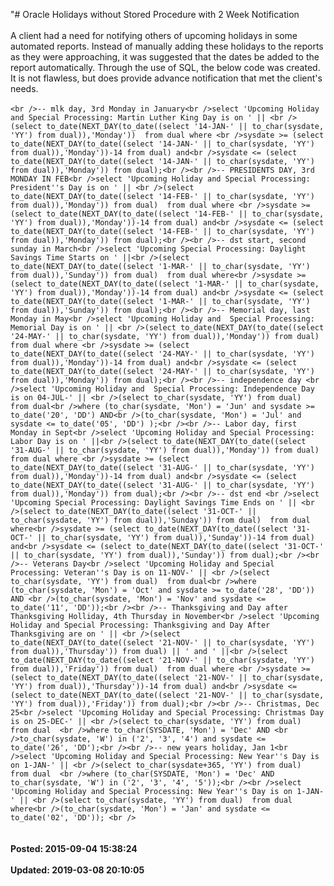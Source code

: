 "# Oracle Holidays without Stored Procedure with 2 Week Notification<br /><br />A client had a need for notifying others of upcoming holidays in some automated reports.  Instead of manually adding these holidays to the reports as they were approaching, it was suggested that the dates be added to the report automatically.  Through the use of SQL, the below code was created.  It is not flawless, but does provide advance notification that met the client's needs. <br /><br />```<br />-- mlk day, 3rd Monday in January<br />select 'Upcoming Holiday and Special Processing: Martin Luther King Day is on ' || <br />(select to_date(NEXT_DAY(to_date((select '14-JAN-' || to_char(sysdate, 'YY') from dual)),'Monday'))  from dual where <br />sysdate >= (select to_date(NEXT_DAY(to_date((select '14-JAN-' || to_char(sysdate, 'YY') from dual)),'Monday'))-14 from dual) and<br />sysdate <= (select to_date(NEXT_DAY(to_date((select '14-JAN-' || to_char(sysdate, 'YY') from dual)),'Monday')) from dual);<br /><br />-- PRESIDENTS DAY, 3rd MONDAY IN FEB<br />select 'Upcoming Holiday and Special Processing: President''s Day is on ' || <br />(select to_date(NEXT_DAY(to_date((select '14-FEB-' || to_char(sysdate, 'YY') from dual)),'Monday')) from dual)  from dual where <br />sysdate >= (select to_date(NEXT_DAY(to_date((select '14-FEB-' || to_char(sysdate, 'YY') from dual)),'Monday'))-14 from dual) and<br />sysdate <= (select to_date(NEXT_DAY(to_date((select '14-FEB-' || to_char(sysdate, 'YY') from dual)),'Monday')) from dual);<br /><br />-- dst start, second sunday in March<br />select 'Upcoming Special Processing: Daylight Savings Time Starts on ' ||<br />(select to_date(NEXT_DAY(to_date((select '1-MAR-' || to_char(sysdate, 'YY') from dual)),'Sunday')) from dual)  from dual where<br />sysdate >= (select to_date(NEXT_DAY(to_date((select '1-MAR-' || to_char(sysdate, 'YY') from dual)),'Monday'))-14 from dual) and<br />sysdate <= (select to_date(NEXT_DAY(to_date((select '1-MAR-' || to_char(sysdate, 'YY') from dual)),'Sunday')) from dual);<br /><br />-- Memorial day, last Monday in May<br />select 'Upcoming Holiday and  Special Processing: Memorial Day is on ' || <br />(select to_date(NEXT_DAY(to_date((select '24-MAY-' || to_char(sysdate, 'YY') from dual)),'Monday')) from dual)  from dual where <br />sysdate >= (select to_date(NEXT_DAY(to_date((select '24-MAY-' || to_char(sysdate, 'YY') from dual)),'Monday'))-14 from dual) and<br />sysdate <= (select to_date(NEXT_DAY(to_date((select '24-MAY-' || to_char(sysdate, 'YY') from dual)),'Monday')) from dual);<br /><br />-- independence day <br />select 'Upcoming Holiday and  Special Processing: Independence Day is on 04-JUL-' || <br />(select to_char(sysdate, 'YY') from dual)  from dual<br />where (to_char(sysdate, 'Mon') = 'Jun' and sysdate >= to_date('20', 'DD') AND<br />(to_char(sysdate, 'Mon') = 'Jul' and sysdate <= to_date('05', 'DD') );<br /><br />-- Labor day, first Monday in Sept<br />select 'Upcoming Holiday and Special Processing: Labor Day is on ' ||<br />(select to_date(NEXT_DAY(to_date((select '31-AUG-' || to_char(sysdate, 'YY') from dual)),'Monday')) from dual)  from dual where <br />sysdate >= (select to_date(NEXT_DAY(to_date((select '31-AUG-' || to_char(sysdate, 'YY') from dual)),'Monday'))-14 from dual) and<br />sysdate <= (select to_date(NEXT_DAY(to_date((select '31-AUG-' || to_char(sysdate, 'YY') from dual)),'Monday')) from dual);<br /><br />-- dst end <br />select 'Upcoming Special Processing: Daylight Savings Time Ends on ' || <br />(select to_date(NEXT_DAY(to_date((select '31-OCT-' || to_char(sysdate, 'YY') from dual)),'Sunday')) from dual)  from dual where<br />sysdate >= (select to_date(NEXT_DAY(to_date((select '31-OCT-' || to_char(sysdate, 'YY') from dual)),'Sunday'))-14 from dual) and<br />sysdate <= (select to_date(NEXT_DAY(to_date((select '31-OCT-' || to_char(sysdate, 'YY') from dual)),'Sunday')) from dual);<br /><br />-- Veterans Day<br />select 'Upcoming Holiday and Special Processing: Veteran''s Day is on 11-NOV-' || <br />(select to_char(sysdate, 'YY') from dual)  from dual<br />where (to_char(sysdate, 'Mon') = 'Oct' and sysdate >= to_date('28', 'DD')) AND <br />(to_char(sysdate, 'Mon') = 'Nov' and sysdate <= to_date('11', 'DD'));<br /><br />-- Thanksgiving and Day after Thanksgiving Holliday, 4th Thursday in November<br />select 'Upcoming Holiday and Special Processing: Thanksgiving and Day After Thanksgiving are on ' || <br />(select to_date(NEXT_DAY(to_date((select '21-NOV-' || to_char(sysdate, 'YY') from dual)),'Thursday')) from dual) || ' and ' ||<br />(select to_date(NEXT_DAY(to_date((select '21-NOV-' || to_char(sysdate, 'YY') from dual)),'Friday')) from dual)  from dual where <br />sysdate >= (select to_date(NEXT_DAY(to_date((select '21-NOV-' || to_char(sysdate, 'YY') from dual)),'Thursday'))-14 from dual) and<br />sysdate <= (select to_date(NEXT_DAY(to_date((select '21-NOV-' || to_char(sysdate, 'YY') from dual)),'Friday')) from dual);<br /><br />-- Christmas, Dec 25<br />select 'Upcoming Holiday and Special Processing: Christmas Day is on 25-DEC-' || <br />(select to_char(sysdate, 'YY') from dual)  from dual  <br />where to_char(SYSDATE, 'Mon') = 'Dec' AND <br />to_char(sysdate, 'W') in ('2', '3', '4') and sysdate <= to_date('26', 'DD');<br /><br />-- new years holiday, Jan 1<br />select 'Upcoming Holiday and Special Processing: New Year''s Day is on 1-JAN-' || <br />(select to_char(sysdate+365, 'YY') from dual)  from dual  <br />where (to_char(SYSDATE, 'Mon') = 'Dec' AND to_char(sysdate, 'W') in ('2', '3', '4', '5'));<br /><br />select 'Upcoming Holiday and Special Processing: New Year''s Day is on 1-JAN-' || <br />(select to_char(sysdate, 'YY') from dual)  from dual where<br />(to_char(sysdate, 'Mon') = 'Jan' and sysdate <= to_date('02', 'DD')); <br />```<br /><br /><br />**Posted: 2015-09-04 15:38:24** <br /><br />**Updated: 2019-03-08 20:10:05** <br /><br />
